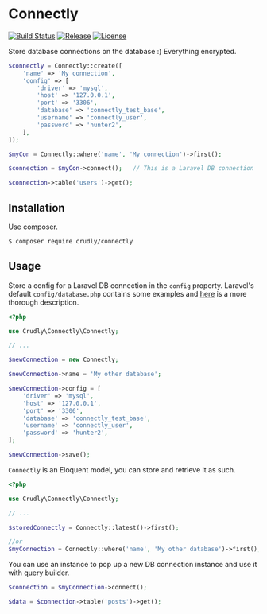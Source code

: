 # Connectly

[![Build Status](https://img.shields.io/travis/crudly/Connectly/master?style=flat-square)](https://travis-ci.org/crudly/connectly)
[![Release](https://img.shields.io/github/v/release/crudly/Connectly?style=flat-square)](https://github.com/crudly/connectly/releases/latest)
[![License](https://img.shields.io/github/license/crudly/Connectly?style=flat-square)](LICENSE)

Store database connections on the database :) Everything encrypted.

```php
$connectly = Connectly::create([
	'name' => 'My connection',
	'config' => [
		'driver' => 'mysql',
		'host' => '127.0.0.1',
		'port' => '3306',
		'database' => 'connectly_test_base',
		'username' => 'connectly_user',
		'password' => 'hunter2',
	],
]);

$myCon = Connectly::where('name', 'My connection')->first();

$connection = $myCon->connect();   // This is a Laravel DB connection

$connection->table('users')->get();
```

## Installation

Use composer.

```bash
$ composer require crudly/connectly
```

## Usage

Store a config for a Laravel DB connection in the `config` property. Laravel's default `config/database.php` contains some examples and [here](https://laravel.com/docs/7.x/database#configuration) is a more thorough description.

```php
<?php

use Crudly\Connectly\Connectly;

// ...

$newConnection = new Connectly;

$newConnection->name = 'My other database';

$newConnection->config = [
	'driver' => 'mysql',
	'host' => '127.0.0.1',
	'port' => '3306',
	'database' => 'connectly_test_base',
	'username' => 'connectly_user',
	'password' => 'hunter2',
];

$newConnection->save();
```

`Connectly` is an Eloquent model, you can store and retrieve it as such.

```php
<?php

use Crudly\Connectly\Connectly;

// ...

$storedConnectly = Connectly::latest()->first();

//or
$myConnection = Connectly::where('name', 'My other database')->first();
```

You can use an instance to pop up a new DB connection instance and use it with query builder.

```php
$connection = $myConnection->connect();

$data = $connection->table('posts')->get();
```
